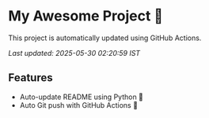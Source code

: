 # My Awesome Project 🚀

This project is automatically updated using GitHub Actions.

_Last updated: 2025-05-30 02:20:59 IST_

## Features
- Auto-update README using Python 🐍
- Auto Git push with GitHub Actions 🤖
